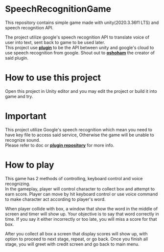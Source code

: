 # SpeechRecognitionGame
This repository contains simple game made with unity(2020.3.36f1 LTS) and speech recognition API.

The project utilize google's speech recognition API to translate voice of user into text, sent back to game to be used later.<br>
This project use **[plugin](https://github.com/oshoham/UnityGoogleStreamingSpeechToText)** to be the API between unity and google's cloud to use speech recognition from google.
Shout out to **[oshoham](https://github.com/oshoham)** the creator of said plugin.

# How to use this project
Open this project in Unity editor and you may edit the project or build it into game and try.<br>

# Important
This project utilize Google's speech recognition which mean you need to have key file to access said service, Otherwise the game will be unable to recognize sound.<br>
Please refer to doc or **[plugin repository](https://github.com/oshoham/UnityGoogleStreamingSpeechToText)** for more info.

# How to play
This game has 2 methods of controlling, keyboard control and voice recognizing.<br>
In the gameplay, player will control character to collect box and attempt to earn score.
Player can move by hit keyboard control or use voice command to make character act according to player's word.<br>

When player collide with box, a window that show the word in the middle of screen and timer will show up.
Your objective is to say that word correctly in time.
If you say it either incorrectly or too late, you will miss a score for that box.<br>

After you collect all box a screen that display scores will show up, with option to proceed to next stage, repeat, or go back. Once you finish all stage, you will greet with credit screen and go back to main menu.
